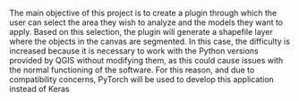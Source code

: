 The main objective of this project is to create a plugin through which the user can select the area they wish to analyze and the models they want to apply. Based on this selection, the plugin will generate a shapefile layer where the objects in the canvas are segmented.
In this case, the difficulty is increased because it is necessary to work with the Python versions provided by QGIS without modifying them, as this could cause issues with the normal functioning of the software. For this reason, and due to compatibility concerns, PyTorch will be used to develop this application instead of Keras
